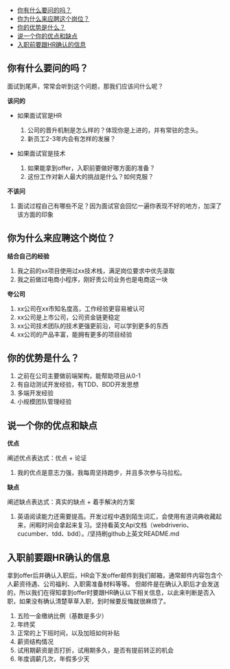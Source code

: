 - [你有什么要问的吗？](#你有什么要问的吗)
- [你为什么来应聘这个岗位？](#你为什么来应聘这个岗位)
- [你的优势是什么？](#你的优势是什么)
- [说一个你的优点和缺点](#说一个你的优点和缺点)
- [入职前要跟HR确认的信息](#入职前要跟hr确认的信息)
## 你有什么要问的吗？

面试到尾声，常常会听到这个问题，那我们应该问什么呢？

**该问的**
- 如果面试官是HR
  1. 公司的晋升机制是怎么样的？体现你是上进的，并有常驻的念头。
  2. 新员工2-3年内会有怎样的发展？

- 如果面试官是技术
  1. 如果能拿到offer，入职前要做好哪方面的准备？
  2. 这份工作对新人最大的挑战是什么？如何克服？

**不该问**

1. 面试过程自己有哪些不足？因为面试官会回忆一遍你表现不好的地方，加深了该方面的印象

## 你为什么来应聘这个岗位？

**结合自己的经验**
1. 我之前的xx项目使用过xx技术栈，满足岗位要求中优先录取
2. 我之前做过电商小程序，刚好贵公司业务也是电商这一块

**夸公司**
1. xx公司在xx市知名度高，工作经验更容易被认可
2. xx公司是上市公司，公司资金链更稳定
3. xx公司技术团队的技术更强更前沿，可以学到更多的东西
4. xx公司的产品丰富，能拥有更多的项目经验

## 你的优势是什么？
1. 之前在公司主要做前端架构，能帮助项目从0-1
2. 有自动测试开发经验，有TDD、BDD开发思想
3. 多端开发经验
4. 小规模团队管理经验

## 说一个你的优点和缺点
**优点**

阐述优点表达式：优点 + 论证

1. 我的优点是意志力强，我每周坚持跑步，并且多次参与马拉松。

**缺点**

阐述缺点表达式：真实的缺点 + 着手解决的方案

1. 英语阅读能力还需要提高。开发过程中遇到陌生词汇，会使用有道词典收藏起来，闲暇时间会拿起来复习。坚持看英文Api文档（webdriverio、cucumber、tdd、bdd）。/坚持刷github上英文README.md

## 入职前要跟HR确认的信息
拿到offer后并确认入职后，HR会下发offer邮件到我们邮箱，通常邮件内容包含个人薪资待遇、公司福利、入职需准备材料等等。
但邮件是在确认入职后才会发送的，所以我们在得知拿到offer时要跟HR确认以下相关信息，以此来判断是否入职，如果没有确认清楚草草入职，到时候要反悔就很麻烦了。

1. 五险一金缴纳比例（基数是多少）
2. 年终奖
3. 正常的上下班时间，以及加班如何补贴
4. 薪资结构情况
5. 试用期薪资是否打折，试用期多久，是否有提前转正的机会
6. 年度调薪几次，年假多少天